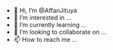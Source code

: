 - 👋 Hi, I’m @AffanJituya
- 👀 I’m interested in ...
- 🌱 I’m currently learning ...
- 💞️ I’m looking to collaborate on ...
- 📫 How to reach me ...

<!---
AffanJituya/AffanJituya is a ✨ special ✨ repository because its `README.md` (this file) appears on your GitHub profile.
You can click the Preview link to take a look at your changes.
--->
